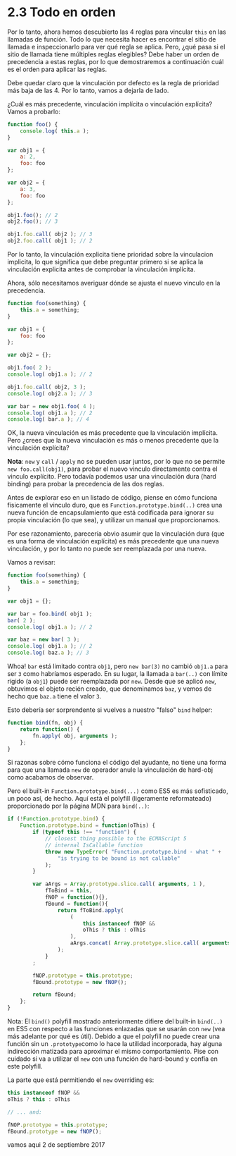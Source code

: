 # 2.3 Todo en orden

Por lo tanto, ahora hemos descubierto las 4 reglas para vincular `this` en las llamadas de función. Todo lo que necesita hacer es encontrar el sitio de llamada e inspeccionarlo para ver qué regla se aplica. Pero, ¿qué pasa si el sitio de llamada tiene múltiples reglas elegibles? Debe haber un orden de precedencia a estas reglas, por lo que demostraremos a continuación cuál es el orden para aplicar las reglas.

Debe quedar claro que la vinculación por defecto es la regla de prioridad más baja de las 4. Por lo tanto, vamos a dejarla de lado.

¿Cuál es más precedente, vinculación implícita o vinculación explícita? Vamos a probarlo:

```js
function foo() {
    console.log( this.a );
}

var obj1 = {
    a: 2,
    foo: foo
};

var obj2 = {
    a: 3,
    foo: foo
};

obj1.foo(); // 2
obj2.foo(); // 3

obj1.foo.call( obj2 ); // 3
obj2.foo.call( obj1 ); // 2
```

Por lo tanto, la vinculación explicita tiene prioridad sobre la vinculacion implicita, lo que significa que debe preguntar primero si se aplica la vinculación explicita antes de comprobar la vinculación implícita.

Ahora, sólo necesitamos averiguar dónde se ajusta el nuevo vinculo en la precedencia.

```js
function foo(something) {
    this.a = something;
}

var obj1 = {
    foo: foo
};

var obj2 = {};

obj1.foo( 2 );
console.log( obj1.a ); // 2

obj1.foo.call( obj2, 3 );
console.log( obj2.a ); // 3

var bar = new obj1.foo( 4 );
console.log( obj1.a ); // 2
console.log( bar.a ); // 4
```

OK, la nueva vinculación es más precedente que la vinculación implícita. Pero ¿crees que la nueva vinculación es más o menos precedente que la vinculación explícita?

**Nota**: `new` y `call` / `apply` no se pueden usar juntos, por lo que no se permite `new foo.call(obj1)`, para probar el nuevo vinculo directamente contra el vinculo explícito. Pero todavía podemos usar una vinculación dura \(hard binding\) para probar la precedencia de las dos reglas.

Antes de explorar eso en un listado de código, piense en cómo funciona físicamente el vinculo duro, que es `Function.prototype.bind(..)` crea una nueva función de encapsulamiento que está codificada para ignorar su propia vinculación \(lo que sea\), y utilizar un manual que proporcionamos.

Por ese razonamiento, parecería obvio asumir que la vinculación dura \(que es una forma de vinculación explícita\) es más precedente que una nueva vinculación, y por lo tanto no puede ser reemplazada por una nueva.

Vamos a revisar:

```js
function foo(something) {
    this.a = something;
}

var obj1 = {};

var bar = foo.bind( obj1 );
bar( 2 );
console.log( obj1.a ); // 2

var baz = new bar( 3 );
console.log( obj1.a ); // 2
console.log( baz.a ); // 3
```

Whoa! `bar` está limitado contra `obj1`, pero `new bar(3)` no cambió `obj1.a` para ser `3` como habríamos esperado. En su lugar, la llamada a `bar(..)` con límite rígido \(a `obj1`\) puede ser reemplazada por `new`. Desde que se aplicó `new`, obtuvimos el objeto recién creado, que denominamos `baz`, y vemos de hecho que `baz.a` tiene el valor `3`.

Esto debería ser sorprendente si vuelves a nuestro "falso" `bind` helper:

```js
function bind(fn, obj) {
    return function() {
        fn.apply( obj, arguments );
    };
}
```

Si razonas sobre cómo funciona el código del ayudante, no tiene una forma para que una llamada `new` de operador anule la vinculación de hard-obj como acabamos de observar.

Pero el built-in `Function.prototype.bind(...)` como ES5 es más sofisticado, un poco así, de hecho. Aquí está el polyfill \(ligeramente reformateado\) proporcionado por la página MDN para `bind(..)`:

```js
if (!Function.prototype.bind) {
    Function.prototype.bind = function(oThis) {
        if (typeof this !== "function") {
            // closest thing possible to the ECMAScript 5
            // internal IsCallable function
            throw new TypeError( "Function.prototype.bind - what " +
                "is trying to be bound is not callable"
            );
        }

        var aArgs = Array.prototype.slice.call( arguments, 1 ),
            fToBind = this,
            fNOP = function(){},
            fBound = function(){
                return fToBind.apply(
                    (
                        this instanceof fNOP &&
                        oThis ? this : oThis
                    ),
                    aArgs.concat( Array.prototype.slice.call( arguments ) )
                );
            }
        ;

        fNOP.prototype = this.prototype;
        fBound.prototype = new fNOP();

        return fBound;
    };
}
```

Nota: El `bind()` polyfill mostrado anteriormente difiere del built-in `bind(..)` en ES5 con respecto a las funciones enlazadas que se usarán con `new` \(vea más adelante por qué es útil\). Debido a que el polyfill no puede crear una función sin un `.prototype`como lo hace la utilidad incorporada, hay alguna indirección matizada para aproximar el mismo comportamiento. Pise con cuidado si va a utilizar el `new` con una función de hard-bound y confía en este polyfill.

La parte que está permitiendo el `new` overriding es:

```js
this instanceof fNOP &&
oThis ? this : oThis

// ... and:

fNOP.prototype = this.prototype;
fBound.prototype = new fNOP();
```

vamos aqui 2 de septiembre 2017

